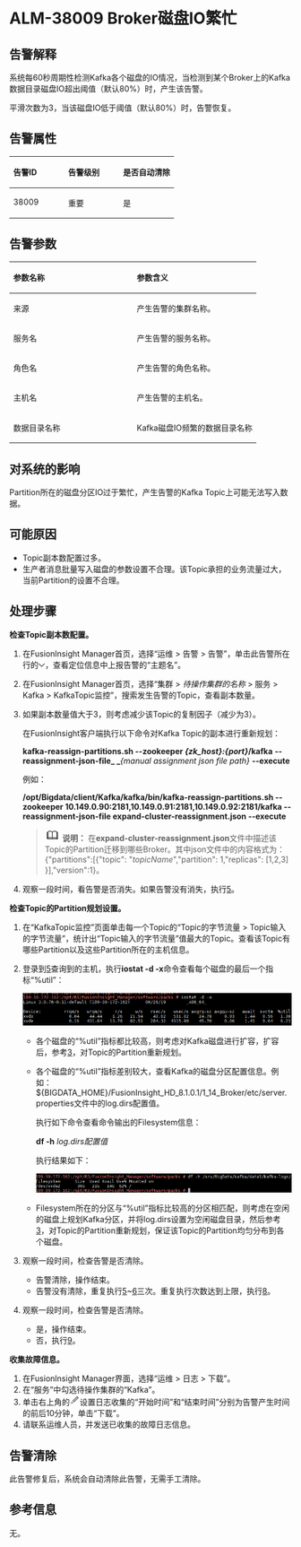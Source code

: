 # ALM-38009 Broker磁盘IO繁忙<a name="ALM-38009"></a>

## 告警解释<a name="section20231696"></a>

系统每60秒周期性检测Kafka各个磁盘的IO情况，当检测到某个Broker上的Kafka数据目录磁盘IO超出阈值（默认80%）时，产生该告警。

平滑次数为3，当该磁盘IO低于阈值（默认80%）时，告警恢复。

## 告警属性<a name="section47867540"></a>

<a name="table9347550"></a>
<table><thead align="left"><tr id="row4979446"><th class="cellrowborder" valign="top" width="33.33333333333333%" id="mcps1.1.4.1.1"><p id="p681951"><a name="p681951"></a><a name="p681951"></a>告警ID</p>
</th>
<th class="cellrowborder" valign="top" width="33.33333333333333%" id="mcps1.1.4.1.2"><p id="p55238032"><a name="p55238032"></a><a name="p55238032"></a>告警级别</p>
</th>
<th class="cellrowborder" valign="top" width="33.33333333333333%" id="mcps1.1.4.1.3"><p id="p45095602"><a name="p45095602"></a><a name="p45095602"></a>是否自动清除</p>
</th>
</tr>
</thead>
<tbody><tr id="row28865132"><td class="cellrowborder" valign="top" width="33.33333333333333%" headers="mcps1.1.4.1.1 "><p id="p56374375"><a name="p56374375"></a><a name="p56374375"></a>38009</p>
</td>
<td class="cellrowborder" valign="top" width="33.33333333333333%" headers="mcps1.1.4.1.2 "><p id="p2921675"><a name="p2921675"></a><a name="p2921675"></a>重要</p>
</td>
<td class="cellrowborder" valign="top" width="33.33333333333333%" headers="mcps1.1.4.1.3 "><p id="p35329086"><a name="p35329086"></a><a name="p35329086"></a>是</p>
</td>
</tr>
</tbody>
</table>

## 告警参数<a name="section28154684"></a>

<a name="table43083755"></a>
<table><thead align="left"><tr id="row22744955"><th class="cellrowborder" valign="top" width="50%" id="mcps1.1.3.1.1"><p id="p30402032"><a name="p30402032"></a><a name="p30402032"></a>参数名称</p>
</th>
<th class="cellrowborder" valign="top" width="50%" id="mcps1.1.3.1.2"><p id="p46645505"><a name="p46645505"></a><a name="p46645505"></a>参数含义</p>
</th>
</tr>
</thead>
<tbody><tr id="row1919991618711"><td class="cellrowborder" valign="top" width="50%" headers="mcps1.1.3.1.1 "><p id="p17935380415"><a name="p17935380415"></a><a name="p17935380415"></a>来源</p>
</td>
<td class="cellrowborder" valign="top" width="50%" headers="mcps1.1.3.1.2 "><p id="p187931338134115"><a name="p187931338134115"></a><a name="p187931338134115"></a>产生告警的集群名称。</p>
</td>
</tr>
<tr id="row20189592"><td class="cellrowborder" valign="top" width="50%" headers="mcps1.1.3.1.1 "><p id="p41293795"><a name="p41293795"></a><a name="p41293795"></a>服务名</p>
</td>
<td class="cellrowborder" valign="top" width="50%" headers="mcps1.1.3.1.2 "><p id="p58124657"><a name="p58124657"></a><a name="p58124657"></a>产生告警的服务名称。</p>
</td>
</tr>
<tr id="row53359872"><td class="cellrowborder" valign="top" width="50%" headers="mcps1.1.3.1.1 "><p id="p23892775"><a name="p23892775"></a><a name="p23892775"></a>角色名</p>
</td>
<td class="cellrowborder" valign="top" width="50%" headers="mcps1.1.3.1.2 "><p id="p54289578"><a name="p54289578"></a><a name="p54289578"></a>产生告警的角色名称。</p>
</td>
</tr>
<tr id="row18844162"><td class="cellrowborder" valign="top" width="50%" headers="mcps1.1.3.1.1 "><p id="p14847206"><a name="p14847206"></a><a name="p14847206"></a>主机名</p>
</td>
<td class="cellrowborder" valign="top" width="50%" headers="mcps1.1.3.1.2 "><p id="p22021457"><a name="p22021457"></a><a name="p22021457"></a>产生告警的主机名。</p>
</td>
</tr>
<tr id="row63975386"><td class="cellrowborder" valign="top" width="50%" headers="mcps1.1.3.1.1 "><p id="p166506381974"><a name="p166506381974"></a><a name="p166506381974"></a>数据目录名称</p>
</td>
<td class="cellrowborder" valign="top" width="50%" headers="mcps1.1.3.1.2 "><p id="p43673025"><a name="p43673025"></a><a name="p43673025"></a>Kafka磁盘IO频繁的数据目录名称</p>
</td>
</tr>
</tbody>
</table>

## 对系统的影响<a name="section52065568"></a>

Partition所在的磁盘分区IO过于繁忙，产生告警的Kafka Topic上可能无法写入数据。

## 可能原因<a name="section65936928"></a>

-   Topic副本数配置过多。
-   生产者消息批量写入磁盘的参数设置不合理。该Topic承担的业务流量过大，当前Partition的设置不合理。

## 处理步骤<a name="section15975143119164"></a>

**检查Topic副本数配置。**

1.  在FusionInsight Manager首页，选择“运维 \> 告警 \> 告警”，单击此告警所在行的![](figures/zh-cn_image_0263895771.png)，查看定位信息中上报告警的“主题名”。
2.  在FusionInsight Manager首页，选择“集群 \>  _待操作集群的名称_  \> 服务 \> Kafka \> KafkaTopic监控”，搜索发生告警的Topic，查看副本数量。
3.  <a name="li8398191175118"></a>如果副本数量值大于3，则考虑减少该Topic的复制因子（减少为3）。

    在FusionInsight客户端执行以下命令对Kafka Topic的副本进行重新规划：

    **kafka-reassign-partitions.sh --zookeeper **_\{zk\_host\}:\{port\}_**/kafka** **--reassignment-json-file_ _**_\{manual assignment json file path\}_ **--execute**

    例如：

    **/opt/Bigdata/client/Kafka/kafka/bin/kafka-reassign-partitions.sh --zookeeper 10.149.0.90:2181,10.149.0.91:2181,10.149.0.92:2181/kafka --reassignment-json-file expand-cluster-reassignment.json --execute**

    >![](public_sys-resources/icon-note.gif) **说明：** 
    >在**expand-cluster-reassignment.json**文件中描述该Topic的Partition迁移到哪些Broker。其中json文件中的内容格式为：\{"partitions":\[\{"topic": "_topicName_","partition": 1,"replicas": \[1,2,3\] \}\],"version":1\}。

4.  观察一段时间，看告警是否消失。如果告警没有消失，执行[5](#li15319131241119)。

**检查Topic的Partition规划设置。**

1.  <a name="li15319131241119"></a>在“KafkaTopic监控”页面单击每一个Topic的“Topic的字节流量 \> Topic输入的字节流量”，统计出“Topic输入的字节流量”值最大的Topic。查看该Topic有哪些Partition以及这些Partition所在的主机信息。
2.  <a name="li7320112121118"></a>登录到[5](#li15319131241119)查询到的主机，执行**iostat -d -x**命令查看每个磁盘的最后一个指标“%util”：

    ![](figures/zh-cn_image_0263895646.png)

    -   各个磁盘的“%util”指标都比较高，则考虑对Kafka磁盘进行扩容，扩容后，参考[3](#li8398191175118)，对Topic的Partition重新规划。
    -   各个磁盘的“%util”指标差别较大，查看Kafka的磁盘分区配置信息。例如： $\{BIGDATA\_HOME\}/FusionInsight\_HD\_8.1.0.1/1\_14\_Broker/etc/server.properties文件中的log.dirs配置值。

        执行如下命令查看命令输出的Filesystem信息：

        **df -h** _log.dirs配置值_

        执行结果如下：

        ![](figures/zh-cn_image_0263895612.png)

    -   Filesystem所在的分区与“%util”指标比较高的分区相匹配，则考虑在空闲的磁盘上规划Kafka分区，并将log.dirs设置为空闲磁盘目录，然后参考[3](#li8398191175118)，对Topic的Partition重新规划，保证该Topic的Partition均匀分布到各个磁盘。

3.  观察一段时间，检查告警是否清除。
    -   告警清除，操作结束。
    -   告警没有清除，重复执行[5](#li15319131241119)\~[6](#li7320112121118)三次。重复执行次数达到上限，执行[8](#li1032011218115)。

4.  <a name="li1032011218115"></a>观察一段时间，检查告警是否清除。
    -   是，操作结束。
    -   否，执行[9](#li1473912318017)。


**收集故障信息。**

1.  <a name="li1473912318017"></a>在FusionInsight Manager界面，选择“运维 \> 日志 \> 下载”。
2.  在“服务”中勾选待操作集群的“Kafka”。
3.  单击右上角的![](figures/zh-cn_image_0263895859.png)设置日志收集的“开始时间”和“结束时间”分别为告警产生时间的前后10分钟，单击“下载”。
4.  请联系运维人员，并发送已收集的故障日志信息。

## 告警清除<a name="section169311343318"></a>

此告警修复后，系统会自动清除此告警，无需手工清除。

## 参考信息<a name="section39290981"></a>

无。

